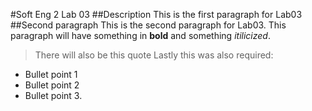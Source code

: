 #Soft Eng 2 Lab 03
##Description
This is the first paragraph for Lab03
##Second paragraph
This is the second paragraph for Lab03. This paragraph will have
something in **bold** and something _itilicized_.
> There will also be this quote
Lastly this was also required:
- Bullet point 1
- Bullet point 2
- Bullet point 3.
